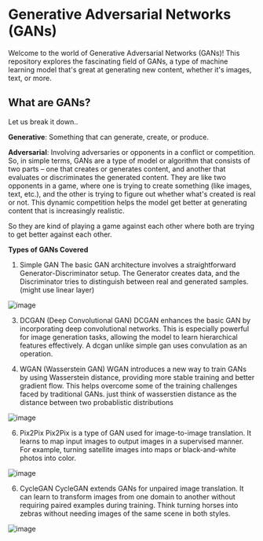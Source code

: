 <h1>Generative Adversarial Networks (GANs)</h1>

Welcome to the world of Generative Adversarial Networks (GANs)! This repository explores the fascinating field of GANs, a type of machine learning model that's great at generating new content, whether it's images, text, or more.

<h2>What are GANs?</h2>

Let us break it down..

**Generative**: Something that can generate, create, or produce.

**Adversarial**: Involving adversaries or opponents in a conflict or competition.
So, in simple terms, GANs are a type of model or algorithm that consists of two parts – one that creates or generates content, and another that evaluates or discriminates the generated content. They are like two opponents in a game, where one is trying to create something (like images, text, etc.), and the other is trying to figure out whether what's created is real or not. This dynamic competition helps the model get better at generating content that is increasingly realistic.

So they are kind of playing a game against each other where both are trying to get better against each other.


**Types of GANs Covered**

1. Simple GAN
The basic GAN architecture involves a straightforward Generator-Discriminator setup. The Generator creates data, and the Discriminator tries to distinguish between real and generated samples.(might use linear layer)

![image](https://github.com/AbhinavJangra29/GANS/assets/107471490/5fb80de9-441c-4218-b45c-3f544d4d279a)


3. DCGAN (Deep Convolutional GAN)
DCGAN enhances the basic GAN by incorporating deep convolutional networks. This is especially powerful for image generation tasks, allowing the model to learn hierarchical features effectively.
A dcgan unlike simple gan uses convulation as an operation.

5. WGAN (Wasserstein GAN)
WGAN introduces a new way to train GANs by using Wasserstein distance, providing more stable training and better gradient flow. This helps overcome some of the training challenges faced by traditional GANs.
just think of wasserstien distance as the distance between two probablistic distributions

![image](https://github.com/AbhinavJangra29/GANS/assets/107471490/1856c611-3943-43e4-b3fd-6b18365078ef)


6. Pix2Pix
Pix2Pix is a type of GAN used for image-to-image translation. It learns to map input images to output images in a supervised manner. For example, turning satellite images into maps or black-and-white photos into color.

![image](https://github.com/AbhinavJangra29/GANS/assets/107471490/a4f5cae2-6d02-4697-8892-4882605d08ae)


6. CycleGAN
CycleGAN extends GANs for unpaired image translation. It can learn to transform images from one domain to another without requiring paired examples during training. Think turning horses into zebras without needing images of the same scene in both styles.

![image](https://github.com/AbhinavJangra29/GANS/assets/107471490/35fe3334-4f78-4bf1-929b-e7a46de08613)







